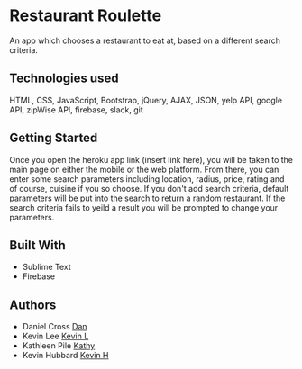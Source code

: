 # Restaurant Roulette
An app which chooses a restaurant to eat at, based on a different search criteria.

## Technologies used
HTML, CSS, JavaScript, Bootstrap, jQuery, AJAX, JSON, yelp API, google API, zipWise API, firebase, slack, git

## Getting Started
Once you open the heroku app link (insert link here), you will be taken to the main page on either the mobile or the web platform. From there, you can enter some search parameters including location, radius, price, rating and of course, cuisine if you so choose. If you don't add search criteria, default parameters will be put into the search to return a random restaurant. If the search criteria fails to yeild a result you will be prompted to change your parameters.

## Built With
- Sublime Text
- Firebase

## Authors
- Daniel Cross [Dan](https://github.com/dlcNine)
- Kevin Lee [Kevin L](https://github.com/klee91)
- Kathleen Pile [Kathy](https://github.com/kepile)
- Kevin Hubbard [Kevin H](https://github.com/kevinhubbard)
